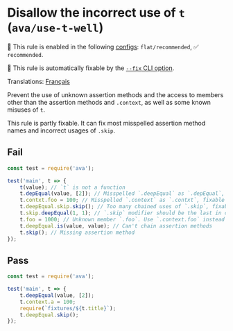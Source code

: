 # Disallow the incorrect use of `t` (`ava/use-t-well`)

💼 This rule is enabled in the following [configs](https://github.com/avajs/eslint-plugin-ava#recommended-config): `flat/recommended`, ✅ `recommended`.

🔧 This rule is automatically fixable by the [`--fix` CLI option](https://eslint.org/docs/latest/user-guide/command-line-interface#--fix).

<!-- end auto-generated rule header -->

Translations: [Français](https://github.com/avajs/ava-docs/blob/main/fr_FR/related/eslint-plugin-ava/docs/rules/use-t-well.md)

Prevent the use of unknown assertion methods and the access to members other than the assertion methods and `.context`, as well as some known misuses of `t`.

This rule is partly fixable. It can fix most misspelled assertion method names and incorrect usages of `.skip`.

## Fail

```js
const test = require('ava');

test('main', t => {
	t(value); // `t` is not a function
	t.depEqual(value, [2]); // Misspelled `.deepEqual` as `.depEqual`, fixable
	t.contxt.foo = 100; // Misspelled `.context` as `.contxt`, fixable
	t.deepEqual.skip.skip(); // Too many chained uses of `.skip`, fixable
	t.skip.deepEqual(1, 1); // `.skip` modifier should be the last in chain, fixable
	t.foo = 1000; // Unknown member `.foo`. Use `.context.foo` instead
	t.deepEqual.is(value, value); // Can't chain assertion methods
	t.skip(); // Missing assertion method
});
```

## Pass

```js
const test = require('ava');

test('main', t => {
	t.deepEqual(value, [2]);
	t.context.a = 100;
	require(`fixtures/${t.title}`);
	t.deepEqual.skip();
});
```
